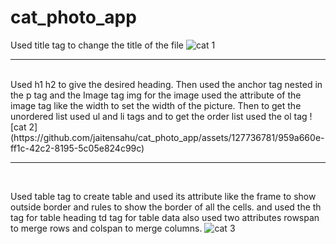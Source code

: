 # cat_photo_app
Used title tag to change the title of the file
![cat 1](https://github.com/jaitensahu/cat_photo_app/assets/127736781/ac8113ab-b6aa-4f0a-b47b-4227419ae4eb)
<br>
<hr>
<br>
Used h1 h2 to give the desired heading. Then used the anchor tag nested in the p tag and the Image tag img for the image used the attribute of the image tag like the width to set the
width of the picture. Then to get the unordered list used ul and li tags and to get the order list used the ol tag
![cat 2](https://github.com/jaitensahu/cat_photo_app/assets/127736781/959a660e-ff1c-42c2-8195-5c05e824c99c)
<br>
<hr>
<br>

Used table tag to create table and used its attribute like the frame to show outside border and rules to show the border of all the cells.
and used the th tag for table heading td tag for table data also used two attributes rowspan to merge rows and colspan to merge columns.
![cat 3](https://github.com/jaitensahu/cat_photo_app/assets/127736781/bd550200-7486-4317-a39b-4c7762eee90e)
